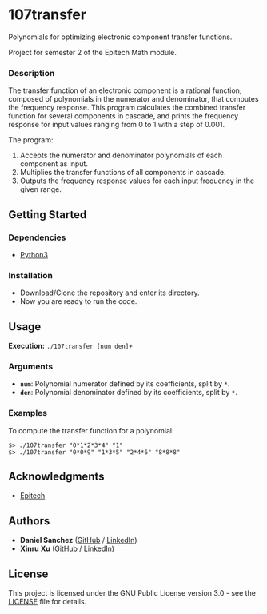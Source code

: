 # 107transfer

Polynomials for optimizing electronic component transfer functions.

Project for semester 2 of the Epitech Math module.

### Description

The transfer function of an electronic component is a rational function, composed of polynomials in the numerator and denominator, that computes the frequency response. This program calculates the combined transfer function for several components in cascade, and prints the frequency response for input values ranging from 0 to 1 with a step of 0.001.

The program:
1. Accepts the numerator and denominator polynomials of each component as input.
2. Multiplies the transfer functions of all components in cascade.
3. Outputs the frequency response values for each input frequency in the given range.

## Getting Started

### Dependencies

- [Python3](https://python.org/)

### Installation

* Download/Clone the repository and enter its directory.
* Now you are ready to run the code.

## Usage

**Execution:** ```./107transfer [num den]+```

### Arguments
- **`num`**: Polynomial numerator defined by its coefficients, split by `*`.
- **`den`**: Polynomial denominator defined by its coefficients, split by `*`.

### Examples

To compute the transfer function for a polynomial:

```
$> ./107transfer "0*1*2*3*4" "1"
$> ./107transfer "0*0*9" "1*3*5" "2*4*6" "8*8*8"
```

## Acknowledgments

* [Epitech](https://www.epitech.eu/)

## Authors

* **Daniel Sanchez** ([GitHub](https://github.com/angsanch) / [LinkedIn](https://www.linkedin.com/in/angeldanielsanchez/))
* **Xinru Xu** ([GitHub](https://github.com/Exinru) / [LinkedIn](https://www.linkedin.com/in/xinru-xu/))

## License

This project is licensed under the GNU Public License version 3.0 - see the [LICENSE](LICENSE) file for details.
